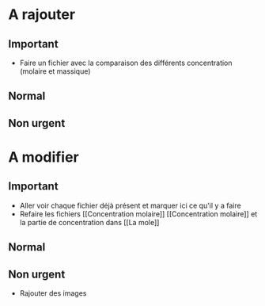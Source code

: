 # A rajouter
## Important
- Faire un fichier avec la comparaison des différents concentration (molaire et massique)
## Normal


## Non urgent


# A modifier
## Important
- Aller voir chaque fichier déjà présent et marquer ici ce qu'il y a faire
- Refaire les fichiers [[Concentration molaire]] [[Concentration molaire]] et la partie de concentration dans [[La mole]]
## Normal

## Non urgent
- Rajouter des images 